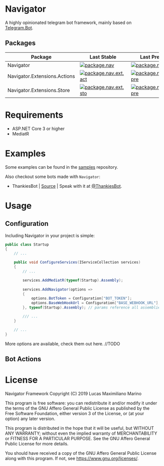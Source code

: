 # Navigator
A highly opinionated telegram bot framework, mainly based on [Telegram.Bot](https://github.com/TelegramBots/Telegram.Bot).

## Packages

| Package | Last Stable | Last Prerelease |
|------------------------------|----------------------------------------------------------------------------------------------------------------------------------------------------------------------|-----------------------------------------------------------------------------------------------------------------------------------------------------------------------------|
| Navigator | [![package.nav](https://img.shields.io/nuget/v/Navigator?style=flat-square)](https://www.nuget.org/packages/Navigator/) | [![package.nav.pre](https://img.shields.io/nuget/vpre/Navigator?style=flat-square)](https://www.nuget.org/packages/Navigator/) |
| Navigator.Extensions.Actions | [![package.nav.ext.act](https://img.shields.io/nuget/v/Navigator.Extensions.Actions?style=flat-square)](https://www.nuget.org/packages/Navigator.Extensions.Actions) | [![package.nav.ext.act.pre](https://img.shields.io/nuget/vpre/Navigator.Extensions.Actions?style=flat-square)](https://www.nuget.org/packages/Navigator.Extensions.Actions) |
| Navigator.Extensions.Store | [![package.nav.ext.sto](https://img.shields.io/nuget/v/Navigator.Extensions.Actions?style=flat-square)](https://www.nuget.org/packages/Navigator.Extensions.Store) | [![package.nav.ext.sto.pre](https://img.shields.io/nuget/vpre/Navigator.Extensions.Actions?style=flat-square)](https://www.nuget.org/packages/Navigator.Extensions.Store) |

# Requirements
- ASP.NET Core 3 or higher
- MediatR

# Examples
Some examples can be found in the [samples](https://github.com/navigatorframework/navigator/src/) repository.

Also checkout some bots made with `Navigator`:
- ThankiesBot | [Source](https://github.com/elementh/thankies) | Speak with it at [@ThankiesBot](https://t.me/thankiesbot).

# Usage
## Configuration
Including Navigator in your project is simple:

```csharp
public class Startup
{
    // ...

    public void ConfigureServices(IServiceCollection services)
    {
        // ...

        services.AddMediatR(typeof(Startup).Assembly);
        
        services.AddNavigator(options =>
        {
            options.BotToken = Configuration["BOT_TOKEN"];
            options.BaseWebHookUrl = Configuration["BASE_WEBHOOK_URL"];
        }, typeof(Startup).Assembly); // params reference all assemblies where actions are.

        /// ...
    }

    // ...
}
```

More options are available, check them out here. //TODO

## Bot Actions

# License
Navigator Framework
Copyright (C) 2019  Lucas Maximiliano Marino

This program is free software: you can redistribute it and/or modify
it under the terms of the GNU Affero General Public License as published
by the Free Software Foundation, either version 3 of the License, or
(at your option) any later version.

This program is distributed in the hope that it will be useful,
but WITHOUT ANY WARRANTY; without even the implied warranty of
MERCHANTABILITY or FITNESS FOR A PARTICULAR PURPOSE.  See the
GNU Affero General Public License for more details.

You should have received a copy of the GNU Affero General Public License
along with this program.  If not, see <https://www.gnu.org/licenses/>.